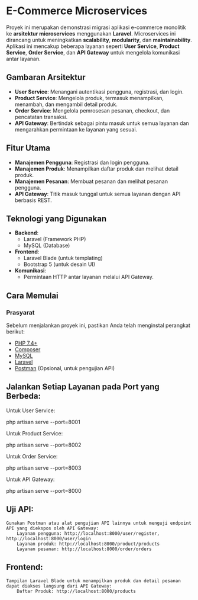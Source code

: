 # E-Commerce Microservices

Proyek ini merupakan demonstrasi migrasi aplikasi e-commerce monolitik ke **arsitektur microservices** menggunakan **Laravel**. Microservices ini dirancang untuk meningkatkan **scalability**, **modularity**, dan **maintainability**. Aplikasi ini mencakup beberapa layanan seperti **User Service**, **Product Service**, **Order Service**, dan **API Gateway** untuk mengelola komunikasi antar layanan.

## **Gambaran Arsitektur**

- **User Service**: Menangani autentikasi pengguna, registrasi, dan login.
- **Product Service**: Mengelola produk, termasuk menampilkan, menambah, dan mengambil detail produk.
- **Order Service**: Mengelola pemrosesan pesanan, checkout, dan pencatatan transaksi.
- **API Gateway**: Bertindak sebagai pintu masuk untuk semua layanan dan mengarahkan permintaan ke layanan yang sesuai.

## **Fitur Utama**

- **Manajemen Pengguna**: Registrasi dan login pengguna.
- **Manajemen Produk**: Menampilkan daftar produk dan melihat detail produk.
- **Manajemen Pesanan**: Membuat pesanan dan melihat pesanan pengguna.
- **API Gateway**: Titik masuk tunggal untuk semua layanan dengan API berbasis REST.

## **Teknologi yang Digunakan**

- **Backend**: 
  - Laravel (Framework PHP)
  - MySQL (Database)
- **Frontend**: 
  - Laravel Blade (untuk templating)
  - Bootstrap 5 (untuk desain UI)
- **Komunikasi**: 
  - Permintaan HTTP antar layanan melalui API Gateway.
  
## **Cara Memulai**

### **Prasyarat**

Sebelum menjalankan proyek ini, pastikan Anda telah menginstal perangkat berikut:

- [PHP 7.4+](https://www.php.net/downloads.php)
- [Composer](https://getcomposer.org/)
- [MySQL](https://dev.mysql.com/downloads/installer/)
- [Laravel](https://laravel.com/docs/8.x/installation)
- [Postman](https://www.postman.com/) (Opsional, untuk pengujian API)


## Jalankan Setiap Layanan pada Port yang Berbeda:

Untuk User Service:

php artisan serve --port=8001

Untuk Product Service:

php artisan serve --port=8002

Untuk Order Service:

php artisan serve --port=8003

Untuk API Gateway:

php artisan serve --port=8000

## Uji API:

    Gunakan Postman atau alat pengujian API lainnya untuk menguji endpoint API yang diekspos oleh API Gateway:
        Layanan pengguna: http://localhost:8000/user/register, http://localhost:8000/user/login
        Layanan produk: http://localhost:8000/product/products
        Layanan pesanan: http://localhost:8000/order/orders

## Frontend:

    Tampilan Laravel Blade untuk menampilkan produk dan detail pesanan dapat diakses langsung dari API Gateway:
        Daftar Produk: http://localhost:8000/products

